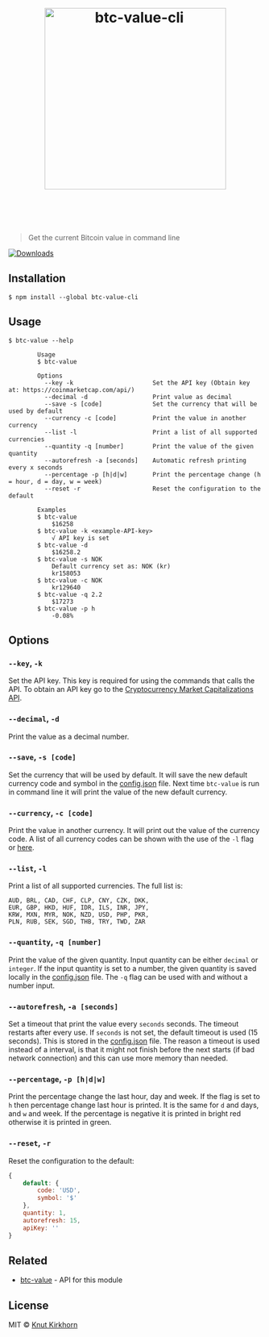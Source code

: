 <h1 align="center">
	<br>
	<img width="360" src="https://raw.githubusercontent.com/knutkirkhorn/btc-value-cli/main/media/logo.svg" alt="btc-value-cli">
	<br>
	<br>
	<br>
</h1>

> Get the current Bitcoin value in command line

[![Downloads](https://img.shields.io/npm/dm/btc-value-cli.svg)](https://www.npmjs.com/package/btc-value-cli)

## Installation
```
$ npm install --global btc-value-cli 
```

## Usage
```
$ btc-value --help

        Usage
        $ btc-value
        
        Options
          --key -k                      Set the API key (Obtain key at: https://coinmarketcap.com/api/)
          --decimal -d                  Print value as decimal
          --save -s [code]              Set the currency that will be used by default
          --currency -c [code]          Print the value in another currency         
          --list -l                     Print a list of all supported currencies
          --quantity -q [number]        Print the value of the given quantity
          --autorefresh -a [seconds]    Automatic refresh printing every x seconds
          --percentage -p [h|d|w]       Print the percentage change (h = hour, d = day, w = week)
          --reset -r                    Reset the configuration to the default

        Examples
        $ btc-value
            $16258
        $ btc-value -k <example-API-key>
            √ API key is set
        $ btc-value -d
            $16258.2
        $ btc-value -s NOK
            Default currency set as: NOK (kr)
            kr158053
        $ btc-value -c NOK
            kr129640
        $ btc-value -q 2.2
            $17273
        $ btc-value -p h
            -0.08%
```

## Options
### `--key`, `-k`
Set the API key. This key is required for using the commands that calls the API. To obtain an API key go to the [Cryptocurrency Market Capitalizations API](https://coinmarketcap.com/api/). 

### `--decimal`, `-d`
Print the value as a decimal number.

### `--save`, `-s [code]`
Set the currency that will be used by default. It will save the new default currency code and symbol in the [config.json](config.json) file. Next time ```btc-value``` is run in command line it will print the value of the new default currency.

### `--currency`, `-c [code]`
Print the value in another currency. It will print out the value of the currency code. A list of all currency codes can be shown with the use of the `-l` flag or [here](https://github.com/knutkirkhorn/btc-value/blob/main/currencies.json).

### `--list`, `-l`
Print a list of all supported currencies.
The full list is:
```
AUD, BRL, CAD, CHF, CLP, CNY, CZK, DKK,
EUR, GBP, HKD, HUF, IDR, ILS, INR, JPY,
KRW, MXN, MYR, NOK, NZD, USD, PHP, PKR,
PLN, RUB, SEK, SGD, THB, TRY, TWD, ZAR
```

### `--quantity`, `-q [number]`
Print the value of the given quantity. Input quantity can be either ```decimal``` or ```integer```.
If the input quantity is set to a number, the given quantity is saved locally in the [config.json](config.json) file.
The `-q` flag can be used with and without a number input.

### `--autorefresh`, `-a [seconds]`
Set a timeout that print the value every `seconds` seconds. The timeout restarts after every use. If `seconds` is not set, the default timeout is used (15 seconds). This is stored in the [config.json](config.json) file. The reason a timeout is used instead of a interval, is that it might not finish before the next starts (if bad network connection) and this can use more memory than needed.

### `--percentage`, `-p [h|d|w]`
Print the percentage change the last hour, day and week. If the flag is set to `h` then percentage change last hour is printed. It is the same for `d` and days, and `w` and week.
If the percentage is negative it is printed in bright red otherwise it is printed in green.

### `--reset`, `-r`
Reset the configuration to the default:
```js
{
    default: {
        code: 'USD',
        symbol: '$'
    },
    quantity: 1,
    autorefresh: 15,
    apiKey: ''
}
```

## Related
- [btc-value](https://github.com/knutkirkhorn/btc-value) - API for this module

## License
MIT © [Knut Kirkhorn](LICENSE)
